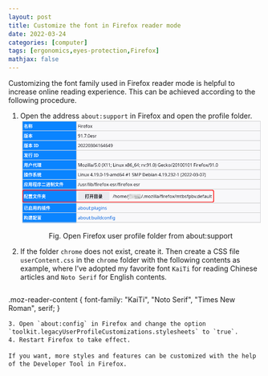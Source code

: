 ```yaml
---
layout: post
title: Customize the font in Firefox reader mode
date: 2022-03-24
categories: [computer]
tags: [ergonomics,eyes-protection,Firefox]
mathjax: false
---
```


Customizing the font family used in Firefox reader mode is helpful to increase online reading experience. This can be achieved according to the following procedure.

1. Open the address `about:support` in Firefox and open the profile folder.
   ![Open Firefox user profile folder from about:support](/figures/Screenshot_20220324_083107-firefox-about-support.png)
   <p align="center">Fig. Open Firefox user profile folder from about:support</p>
   
2. If the folder `chrome` does not exist, create it. Then create a CSS file `userContent.css` in the `chrome` folder with the following contents as example, where I’ve adopted my favorite font `KaiTi` for reading Chinese articles and `Noto Serif` for English contents.
   ```css
.moz-reader-content { 
  font-family: "KaiTi", "Noto Serif", "Times New Roman", serif;
} 
   ```
3. Open `about:config` in Firefox and change the option `toolkit.legacyUserProfileCustomizations.stylesheets` to `true`.
4. Restart Firefox to take effect.

If you want, more styles and features can be customized with the help of the Developer Tool in Firefox.
